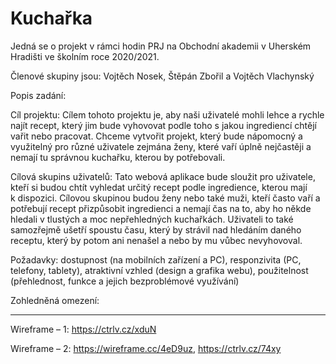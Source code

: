 # Kuchařka

Jedná se o projekt v rámci hodin PRJ na Obchodní akademii v Uherském Hradišti ve školním roce 2020/2021.

Členové skupiny jsou: Vojtěch Nosek, Štěpán Zbořil a Vojtěch Vlachynský

Popis zadání:

Cíl projektu: Cílem tohoto projektu je, aby naši uživatelé mohli lehce a rychle najít recept, který jim bude vyhovovat podle toho s jakou ingrediencí chtějí vařit nebo pracovat. Chceme vytvořit projekt, který bude nápomocný a využitelný pro různé uživatele zejmána ženy, které vaří úplně nejčastěji a nemají tu správnou kuchařku, kterou by potřebovali.

Cílová skupins uživatelů: Tato webová aplikace bude sloužit pro uživatele, kteří si budou chtít vyhledat určitý recept podle ingredience, kterou mají k dispozici. Cílovou skupinou budou ženy nebo také muži, kteří často vaří a potřebují recept přizpůsobit ingredienci a nemají čas na to, aby ho někde hledali v tlustých a moc nepřehledných kuchařkách. Uživateli to také samozřejmě ušetří spoustu času, který by strávil nad hledáním daného receptu, který by potom ani nenašel a nebo by mu vůbec nevyhovoval.

Požadavky: dostupnost (na mobilních zařízení a PC), responzivita (PC, telefony, tablety), atraktivní vzhled (design a grafika webu), použitelnost (přehlednost, funkce a jejich bezproblémové využívání)

Zohledněná omezení: 

-----------------------------------------------------------------------------------------------------------------------------------------------------------------------------------
Wireframe – 1: https://ctrlv.cz/xduN

Wireframe – 2: https://wireframe.cc/4eD9uz, https://ctrlv.cz/74xy
